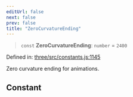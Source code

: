 ```yaml
---
editUrl: false
next: false
prev: false
title: "ZeroCurvatureEnding"
---
```


> `const` **ZeroCurvatureEnding**: `number` = `2400`

Defined in: [three/src/constants.js:1145](https://github.com/DefinitelyMaybe/three-i18n/blob/fa57b79433d1c349ffb23a78727299c8d4190136/three/src/constants.js#L1145)

Zero curvature ending for animations.

## Constant

